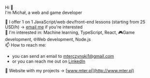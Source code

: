 Hi 👋   
I'm Michał, a web and game developer 



📖 I offer 1 on 1 JavaScript/web dev/front-end lessons (starting from 25 USD/h) -> [email me](mailto:mterczynski1@gmail.com) if you're interested  
📘 I'm interested in: Machine learning, TypeScript, React, 🎮Game development, 🌐Web development, Node.js  
📫 How to reach me: 
  - you can send an email to [mterczynski1@gmail.com](mailto:mterczynski1@gmail.com)
  - or you can reach me out on [LinkedIn](https://www.linkedin.com/in/mterczynski/)  
  
📱 Website with my projects -> [www.mter.pl](http://www.mter.pl)
 

<!-- ![](https://github-readme-stats.vercel.app/api/top-langs/?username=mterczynski&layout=compact) -->

